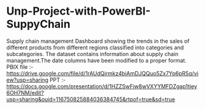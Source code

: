 # Unp-Project-with-PowerBI-SuppyChain
Supply chain management Dashboard showing the trends in the sales of different products from different regions classified into categories and subcategories.
The dataset contains information about supply chain management.The date columns have been modified to a proper format.
PBIX file :- https://drive.google.com/file/d/1rAUdQirmkz4biAmDJQQuo5Zx7Yp6pR5q/view?usp=sharing
PPT :- https://docs.google.com/presentation/d/1HZZSwFiw8wVXYYMFDZgap1tjey6OH7NM/edit?usp=sharing&ouid=116750825884036384745&rtpof=true&sd=true

